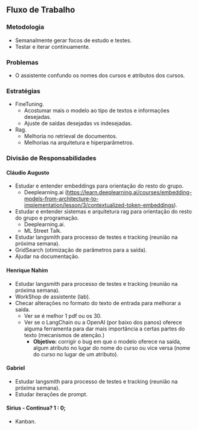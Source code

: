 ## Fluxo de Trabalho

### Metodologia
- Semanalmente gerar focos de estudo e testes.
- Testar e iterar continuamente.

### Problemas 
- O assistente confundo os nomes dos cursos e atributos dos cursos.

### Estratégias
- FineTuning.
    - Acostumar mais o modelo ao tipo de textos e informações desejadas.
    - Ajuste de saídas desejadas vs indesejadas.
- Rag.
    - Melhoria no retrieval de documentos.
    - Melhorias na arquitetura e hiperparâmetros.

### Divisão de Responsabilidades

#### Cláudio Augusto
- Estudar e entender embeddings para orientação do resto do grupo.
    - Deeplearning.ai (https://learn.deeplearning.ai/courses/embedding-models-from-architecture-to-implementation/lesson/3/contextualized-token-embeddings).
- Estudar e entender sistemas e arquitetura rag para orientação do resto do grupo e programação.
    - Deeplearning.ai.
    - ML Street Talk.
- Estudar langsmith para processo de testes e tracking (reunião na próxima semana).
- GridSearch (otimização de parâmetros para a saída).
- Ajudar na documentação.

#### Henrique Nahim
- Estudar langsmith para processo de testes e tracking (reunião na próxima semana).
- WorkShop de assistente (lab).
- Checar alterações no formato do texto de entrada para melhorar a saída.
	- Ver se é melhor 1 pdf ou os 30.
	- Ver se o LangChain ou a OpenAI (por baixo dos panos) oferece alguma ferramenta para dar mais importância a certas partes do texto (mecanismos de atenção.)
		- **Objetivo:** corrigir o bug em que o modelo oferece na saída, algum atributo no lugar do nome do curso ou vice versa (nome do curso no lugar de um atributo).

#### Gabriel
- Estudar langsmith para processo de testes e tracking (reunião na próxima semana).
- Estudar iterações de prompt.

#### Sirius - Continua? 1 : 0; 
- Kanban.